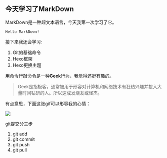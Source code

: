 ## 今天学习了MarkDown

MarkDown是一种超文本语言，今天我第一次学习了它。

`Hello MarkDown!`

接下来我还会学习:

1. Git的基础命令
2. Hexo框架
3. Hexo更换主题

用命令行敲命令是一种**Geek**行为，我觉得还挺有趣的。

>Geek是指极客，通常被用于形容对计算机和网络技术有狂热兴趣并投入大量时间钻研的人。所以速成发烧友或怪杰。

有点意思，下面这张gif可以形容我的心情：

![](https://qgt-style.oss-cn-hangzhou.aliyuncs.com/newcoursep4/g1/g1-2-2/tenor.gif)

git提交分三步
1. git add
2. git commit
3. git push
4. git pull
